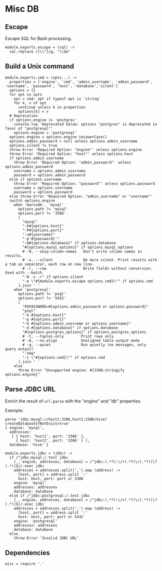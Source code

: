 
# Misc DB

## Escape

Escape SQL for Bash processing.

    module.exports.escape = (sql) ->
      sql.replace /[\\"]/g, "\\$&"

## Build a Unix command

    module.exports.cmd = (opts...) ->
      properties = ['engine', 'cmd', 'admin_username', 'admin_password', 'username', 'password', 'host', 'database','silent']
      options = {}
      for opt in opts
        opt = cmd: opt if typeof opt is 'string'
        for k, v of opt
          continue unless k in properties
          options[k] = v
      # Deprecation
      if options.engine is 'postgres'
        console.log 'Deprecated Value: options "postgres" is deprecated in favor of "postgresql"'
        options.engine = 'postgresql'
      options.engine = options.engine.toLowerCase()
      options.admin_password = null unless options.admin_username
      options.silent ?= true
      throw Error 'Required Option: "engine"' unless options.engine
      throw Error 'Required Option: "host"' unless options.host
      if options.admin_username
        throw Error 'Required Option: "admin_password"' unless options.admin_password
        username = options.admin_username
        password = options.admin_password
      else if options.username
        throw Error 'Required Option: "password"' unless options.password
        username = options.username
        password = options.password
      else throw Error 'Required Option: "admin_username" or "username"'
      switch options.engine
        when 'mariadb', 'mysql'
          options.path ?= 'mysql'
          options.port ?= '3306'
          [
            "mysql"
            "-h#{options.host}"
            "-P#{options.port}"
            "-u#{username}"
            "-p'#{password}'"
            "-D#{options.database}" if options.database
            "#{options.mysql_options}" if options.mysql_options
            # -N, --skip-column-names   Don't write column names in results.
            # -s, --silent              Be more silent. Print results with a tab as separator, each row on new line.
            # -r, --raw                 Write fields without conversion. Used with --batch.
            "-N -s -r" if options.silent
            "-e \"#{module.exports.escape options.cmd}\"" if options.cmd
          ].join ' '
        when 'postgresql'
          options.path ?= 'psql'
          options.port ?= '5432'
          [
            "PGPASSWORD=#{options.admin_password or options.password}"
            "psql"
            "-h #{options.host}"
            "-p #{options.port}"
            "-U #{options.admin_username or options.username}"
            "-d #{options.database}" if options.database
            "#{options.postgres_options}" if options.postgres_options
            # -t, --tuples-only        Print rows only
            # -A, --no-align           Unaligned table output mode
            # -q, --quiet              Run quietly (no messages, only query output)
            "-tAq"
            "-c \"#{options.cmd}\"" if options.cmd
          ].join ' '
        else
          throw Error "Unsupported engine: #{JSON.stringify options.engine}"

## Parse JDBC URL

Enrich the result of `url.parse` with the "engine" and "db" properties.

Exemple:

```
parse 'jdbc:mysql://host1:3306,host2:3306/hive?createDatabaseIfNotExist=true'
{ engine: 'mysql',
  addresses:
   [ { host: 'host1', port: '3306' },
     { host: 'host2', port: '3306' } ],
  database: 'hive' }
```

    module.exports.jdbc = (jdbc) ->
      if /^jdbc:mysql:/.test jdbc
        [_, engine, addresses, database] = /^jdbc:(.*?):\/+(.*?)\/(.*?)(\?(.*)|$)/.exec jdbc
        addresses = addresses.split(',').map (address) ->
          [host, port] = address.split ':'
          host: host, port: port or 3306
        engine: 'mysql'
        addresses: addresses
        database: database
      else if /^jdbc:postgresql:/.test jdbc
        [_, engine, addresses, database] = /^jdbc:(.*?):\/+(.*?)\/(.*?)(\?(.*)|$)/.exec jdbc
        addresses = addresses.split(',').map (address) ->
          [host, port] = address.split ':'
          host: host, port: port or 5432
        engine: 'postgresql'
        addresses: addresses
        database: database
      else
        throw Error 'Invalid JDBC URL'

## Dependencies

    misc = require '.'
